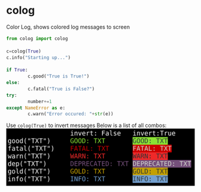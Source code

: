 # colog
Color Log, shows colored log messages to screen

```python
from colog import colog

c=colog(True)
c.info("Starting up...")

if True:
        c.good("True is True!")
else:
        c.fatal("True is False?")
try:
        number+=1
except NameError as e:
        c.warn("Error occured: "+str(e))
```

Use `colog(True)` to invert messages
Below is a list of all combos:
![Color Table](img/colors.png)
